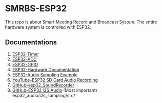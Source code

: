 # SMRBS-ESP32
This repo is about Smart Meeting Record and Broadcast System. The entire hardware system is controlled with ESP32.

## Documentations
1. [ESP32-Timer](https://espressif-docs.readthedocs-hosted.com/projects/arduino-esp32/en/latest/api/timer.html?highlight=portMUX_TYPE#example-applications)</br>
2. [ESP32-ADC](https://espressif-docs.readthedocs-hosted.com/projects/arduino-esp32/en/latest/api/adc.html?highlight=adc)</br>
3. [ESP32-GPIO](https://espressif-docs.readthedocs-hosted.com/projects/arduino-esp32/en/latest/api/gpio.html?highlight=GPIO)</br>
4. [ESP32-Hardware Documentation](https://www.espressif.com/sites/default/files/documentation/esp32_technical_reference_manual_en.pdf)</br>
5. [ESP32-Audio Sampling Example](https://www.toptal.com/embedded/esp32-audio-sampling)</br>
6. [YouTube-ESP32 SD Card Audio Recording](https://www.youtube.com/watch?v=bVru6M862HY)
7. [GitHub-esp32_SoundRecorder](https://github.com/MhageGH/esp32_SoundRecorder)
8. [GitHub-ESP32 I2S Audio](https://github.com/atomic14/esp32_audio) (Most important) esp32_audio/i2s_sampling/src/
